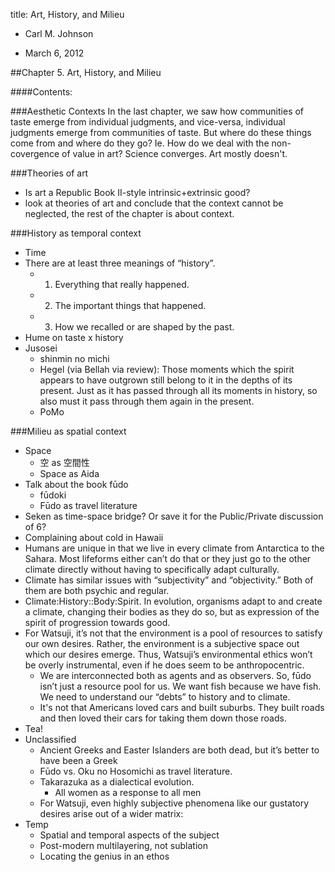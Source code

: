 title: Art, History, and Milieu

[zh]: lang:zh
[ja]: lang:ja
[sc]: class:smallcaps
[el]: lang:el
[de]: lang:de
[fr]: lang:fr
[la]: lang:la

* Carl M. Johnson

* March 6, 2012

##Chapter 5. Art, History, and Milieu

####Contents:
<toc />

###Aesthetic Contexts
In the last chapter, we saw how communities of taste emerge from individual judgments, and vice-versa, individual judgments emerge from communities of taste. But where do these things come from and where do they go? Ie. How do we deal with the non-covergence of value in art? Science converges. Art mostly doesn't.

###Theories of art

  - Is art a Republic Book II-style intrinsic+extrinsic good? 
  - look at theories of art and conclude that the context cannot be neglected, the rest of the chapter is about context.

###History as temporal context
  - Time
  - There are at least three meanings of “history”.
    - 1. Everything that really happened.
    - 2. The important things that happened.
    - 3. How we recalled or are shaped by the past.
  - Hume on taste x history
  - Jusosei
    - shinmin no michi
    - Hegel (via Bellah via review): Those moments which the spirit appears to have outgrown still belong to it in the depths of its present. Just as it has passed through all its moments in history, so also must it pass through them again in the present.
    - PoMo

###Milieu as spatial context
  - Space
    - 空 as 空間性
    - Space as Aida
  - Talk about the book fūdo
    - fūdoki
    - Fūdo as travel literature
  - Seken as time-space bridge? Or save it for the Public/Private discussion of 6?
  - Complaining about cold in Hawaii
  - Humans are unique in that we live in every climate from Antarctica to the Sahara. Most lifeforms either can’t do that or they just go to the other climate directly without having to specifically adapt culturally.
  - Climate has similar issues with “subjectivity” and “objectivity.” Both of them are both psychic and regular.
  - Climate:History::Body:Spirit. In evolution, organisms adapt to and create a climate, changing their bodies as they do so, but as expression of the spirit of progression towards good.
  - For Watsuji, it’s not that the environment is a pool of resources to satisfy our own desires. Rather, the environment is a subjective space out which our desires emerge. Thus, Watsuji’s environmental ethics won’t be overly instrumental, even if he does seem to be anthropocentric.
    - We are interconnected both as agents and as observers. So, fūdo isn’t just a resource pool for us. We want fish because we have fish. We need to understand our “debts” to history and to climate.
    - It's not that Americans loved cars and built suburbs. They built roads and then loved their cars for taking them down those roads.
- Tea!
- Unclassified
  - Ancient Greeks and Easter Islanders are both dead, but it’s better to have been a Greek
  - Fūdo vs. Oku no Hosomichi as travel literature.
  - Takarazuka as a dialectical evolution.
    - All women as a response to all men
  - For Watsuji, even highly subjective phenomena like our gustatory desires arise out of a wider matrix:
- Temp
  - Spatial and temporal aspects of the subject
  - Post-modern multilayering, not sublation
  - Locating the genius in an ethos

